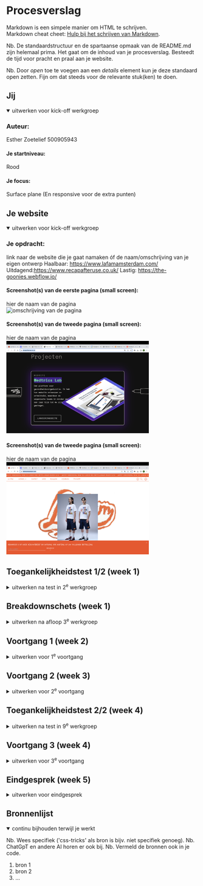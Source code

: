 # Procesverslag
Markdown is een simpele manier om HTML te schrijven.  
Markdown cheat cheet: [Hulp bij het schrijven van Markdown](https://github.com/adam-p/markdown-here/wiki/Markdown-Cheatsheet).

Nb. De standaardstructuur en de spartaanse opmaak van de README.md zijn helemaal prima. Het gaat om de inhoud van je procesverslag. Besteedt de tijd voor pracht en praal aan je website.

Nb. Door *open* toe te voegen aan een *details* element kun je deze standaard open zetten. Fijn om dat steeds voor de relevante stuk(ken) te doen.





## Jij

<details open>
  <summary>uitwerken voor kick-off werkgroep</summary>

  ### Auteur:
  Esther Zoetelief 500905943

  #### Je startniveau:
  Rood

  #### Je focus:
  Surface plane (En responsive voor de extra punten)
 
</details>





## Je website

<details open>
  <summary>uitwerken voor kick-off werkgroep</summary>

  ### Je opdracht:
  link naar de website die je gaat namaken óf de naam/omschrijving van je eigen ontwerp
 Haalbaar: https://www.lafamamsterdam.com/
 Uitdagend:https://www.recapafteruse.co.uk/
 Lastig: https://the-goonies.webflow.io/

  #### Screenshot(s) van de eerste pagina (small screen): 
  hier de naam van de pagina  
  <img src="images/lastigewebsite.png" width="375px" alt="omschrijving van de pagina">

  #### Screenshot(s) van de tweede pagina (small screen):
  hier de naam van de pagina  
  <img src="images/uitdagendewebsite.png" width="375px" alt="omschrijving van de pagina">

   #### Screenshot(s) van de tweede pagina (small screen):
  hier de naam van de pagina  
  <img src="images/makkelijkewebsite.png" width="375px" alt="omschrijving van de pagina">
 
</details>



## Toegankelijkheidstest 1/2 (week 1)

<details>
  <summary>uitwerken na test in 2<sup>e</sup> werkgroep</summary>

  ### Bevindingen
  Lijst met je bevindingen die in de test naar voren kwamen:

  Uit mijn test kwam naar boven dat mijn website geen duidelijke opening heeft onderwater. Je begint met een h2 waar je niet een introductie krijgt.
  De volgorde van de kopjes kloppen wel. 
  Ook zijn er niet bij alle foto's alt gebruikt waardoor je minder informatie krijgt over de inthoud. 
  Daarnaast heb ik met behulp van een website gekeken wat voor fouten er naar boven kwamen. 

</details>



## Breakdownschets (week 1)

<details>
  <summary>uitwerken na afloop 3<sup>e</sup> werkgroep</summary>

  ### de hele pagina: 
  <img src="readme-images/foto1.png" width="375px" alt="breakdown van de hele pagina">

  ### dynamisch deel (bijv menu): 
  <img src="readme-images/dummy-plaatje.jpg" width="375px" alt="breakdown van een dynamisch deel">

  ### wellicht nog een dynamisch deel (bijv filter): 
  <img src="readme-images/dummy-plaatje.jpg" width="375px" alt="breakdown van nog een dynamisch deel">

</details>





## Voortgang 1 (week 2)

<details>
  <summary>uitwerken voor 1<sup>e</sup> voortgang</summary>

  ### Stand van zaken
Ik had veel moeite in het begin met het maken van de grids. Ook moest ik erg inkomen met het positioneren van elementen waarbij ze tegelijkertijd responsive waren. Ik vond het lastig om justify content enz te gebruiken. Ik heb toen veel opdrachten op dlo gemaakt en bijv de spelletjes: grid garden en display flex froggy. 


  ### Verslag van meeting
  hier na afloop snel de uitkomsten van de meeting vastleggen

  - grid beter begrijpen
  - begrijpen wat span betekent en hoe je dit kan toepassen
  - eerst alles goed in de telefoon formaat blijven uitwerken en dan pas responsive
  - goed oefenen met dispaly flex en zo min mogelijk posistion absolute gebruiken.

</details>





## Voortgang 2 (week 3)

<details>
  <summary>uitwerken voor 2<sup>e</sup> voortgang</summary>

  ### Stand van zaken
Ik ben begonnen met het uitwerken van mijn hamburger menu. Omdat ik van een klasgenootje een tutorial kreeg dacht ik dta het makkelijk was om die op te volgen. Omdat ik de tutorial veel div's en classes gebruikt werden vond ik het lastig om op een semantische manier het allemaal te blijven begrijpen. uiteindelijk lukte dit ook niet dus. 
Daarna ben ik op websites zoals: mdm en w3schools gaan zoeken maar vond ik ingewikkelde codes. toen ben ik zelf gaan nadenken en bedacht ik dat ik misschien gwn de pagina moest gaan uitwerken en dan ontzichtbaar moet maken of van het scherm af moet schuiven. Dit werkte en is me uiteindelijk naar 2 dagen dus ook gelukt. ik ben hier erg blij mee. 
Ook ben ik begonnen met mijn tweede pagina. Ik heb de slider een soort van gemaakt maar hij gaat nog niet als hoe ik het wil. 




  ### Verslag van meeting
  hier na afloop snel de uitkomsten van de meeting vastleggen

  -snap slider leren hoe dat werkt
  -beter responsive voor hele kleine of hele grote schermen
  -de tekst niet capslock in html zetten maar upercase in css gebruiken
- ...

</details>





## Toegankelijkheidstest 2/2 (week 4)

<details>
  <summary>uitwerken na test in 9<sup>e</sup> werkgroep</summary>

  ### Bevindingen
  Lijst met je bevindingen die in de test naar voren kwamen (geef ook aan wat er verbeterd is):
  - ik moet meer speciafieke alt gebruiken in mijn website
  - ik heb goed een input bij een label geplaatst zodat het duidelijker en overzichtelijker is 
  - ik heb een unieke namen gebruikt voor mijn pagina's en mijn classes die begrijpbaar zijn.
  -mijn ul stond eerst niet goed in de nav die heb ik nu goed in de nav geplaatst.
- ik ben er achter gekomen dat ik niet weet of mijn video's op pauze kunnen maar omdat het een iframe is denk ik dat dat automatisch gebeurt. 
</details>





## Voortgang 3 (week 4)

<details>
  <summary>uitwerken voor 3<sup>e</sup> voortgang</summary>

  ### Stand van zaken
Ik heb deze week heel veel geknald en veel extra dingen toegevoegd. Allereerst heb ik het grid gemaakt van de tweede pagina. Dit ging erg makkelijk en snel. Toen ging ik proberen om een bijpassende dot te maken voor de slider. Dit verliep erg moeizaam, maar met wat hulp van de studentassistent is het mij gelukt en werkt dat nu. toen ging ik proberen alles responsive te maken en ging ik media querys toepassen. Ik vond het in het begin erg ingewikkeld hoe zoiets nou precies in elkaar zit maar uiteindelijk was het mij gelukt en ben ik er erg tevreden over. 
Ik had het meeste moeite met de nav omdat ik niet begreep hoe ik de css kon overschrijven omdat het hamburger menu er natuurlijk zo anders uitziet. uiteindelijk heb ik met veel inspecteren gezien dat het lag aan de regel: top: 4em; die ik nog had neergezet. De postion aboslute had ik immers al weggehaald. 

Ook heb ik een kruis toegevoegd bij de nav als je er op klikt. Dit is dan ook gelijk mijn micro animatie. Ik vond dit eerst heel lastig omdat het niet lukte. toen kwam ik er later achter dat ik gewoon het verkeerde plaatje aanvraagde. 

Waar ik het allerlangste mee bezig ben geweeest is de foto show op de eerste pagina. Ik ben hier zon 2 dagen bezig mee geweest en heb voor mijn gevoel alles geprobeerd. Ik had eerst met de student assistent besproken hoe ik dit zou aanpakken. In mijn hoofd leek het dus heel makkelijk. Maar omdat ik nog niet zo veel ervaring heb met JS wist ik niet hoe ik dit moest opschrijven en met elkaar moest koppelen. Dit was dus een groot drama. Ik heb hiervoor eerst heel veel Chatgbt gebruikt . Dit werkte helaas voor geen enkele meter. Nadat ik natuurlijk alle internet tutorials heb geprobeerd heb ik maar een vriend als hulplijn ingeschakeld die nog wel een ideetje had. Ik heb alles zelf opgeschreven het enige waarmee hij mij heeft geholpen is het aangeven waar de " & {} & [] moesten staan. 

Als allerlaatste wil ik zeggen dat er iets mis gaat met het uploden van mijn bestand in github. Het toont namelijk niet alleen sommige foto's niet. Ook stukken tekst worden niet laten zien. Ik heb het gevoel alsof het een oude versie is maar dat kan niet. ik heb het wel op filezilla goed geupload waar alles wel goed staat. zo kan ik toch nog een beetje aantonen dat ik iets opbenbaar kan plaatsen.




  ### Verslag van meeting
  hier na afloop snel de uitkomsten van de meeting vastleggen

-eerder uploaden op github
-meer inlezen over de haakjes van js
-meer errors weghalen

</details>





## Eindgesprek (week 5)

<details>
  <summary>uitwerken voor eindgesprek</summary>

  ### Je uitkomst - karakteristiek screenshots:
  <img src="readme-images/dummy-plaatje.jpg" width="375px" alt="uitomst opdracht 1">


  ### Dit ging goed/Heb ik geleerd: 
  Ik ben erg trots op mijn stukken waar ik JS heb toegepast. Dit is omdat het heel veel werk kosten en ik het heel leuk vind dat het nu toch werkt. 



  <img src="readme-images/foto2" width="375px" alt="top">
   <img src="readme-images/foto3" width="375px" alt="top">
    <img src="readme-images/foto4" width="375px" alt="top">



  ### Dit was lastig/Is niet gelukt:
  Korte omschrijving met plaatjes
Het is niet gelukt om mijn bestand goed up te loaden in github. Ook is het mij niet gelukt om extra animaties of easter eggs toe te voegen.
  <img src="readme-images/dummy-plaatje.jpg" width="375px" alt="bummer">
</details>





## Bronnenlijst

<details open>
  <summary>continu bijhouden terwijl je werkt</summary>

  Nb. Wees specifiek ('css-tricks' als bron is bijv. niet specifiek genoeg). 
  Nb. ChatGpT en andere AI horen er ook bij.
  Nb. Vermeld de bronnen ook in je code.

  1. bron 1
  2. bron 2
  3. ...

</details>